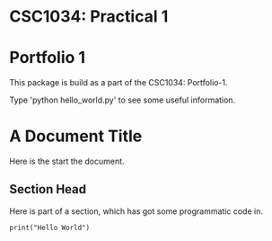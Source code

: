 CSC1034: Practical 1
====================

Portfolio 1
===========

This package is build as a part of the CSC1034: Portfolio-1.

Type 'python hello_world.py' to see some useful information.



A Document Title
================

Here is the start the document.

Section Head
--------------

Here is part of a section, which has got some programmatic code in.

```
print("Hello World")
```
